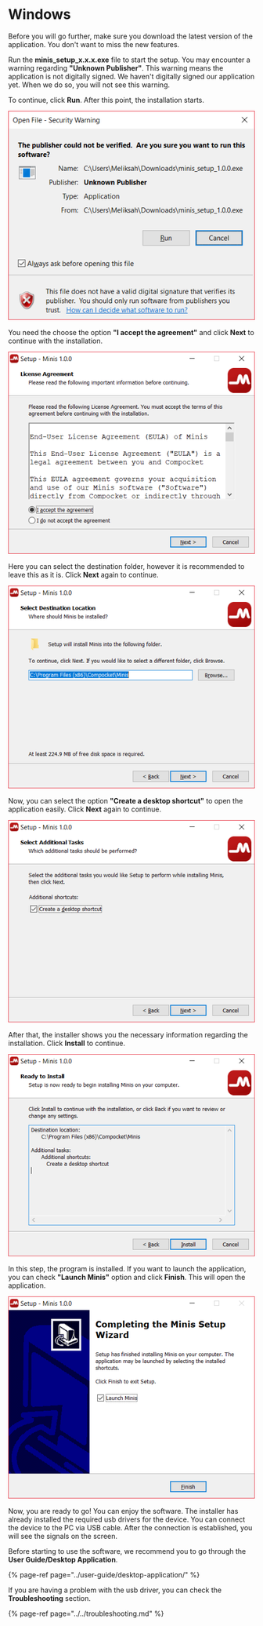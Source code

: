 # Windows

Before you will go further, make sure you download the latest version of the application. You don't want to miss the new features.

Run the **minis\_setup\_x.x.x.exe** file to start the setup. You may encounter a warning regarding **"Unknown Publisher"**. This warning means the application is not digitally signed. We haven't digitally signed our application yet. When we do so, you will not see this warning.

To continue, click **Run**. After this point, the installation starts.

![](../../../.gitbook/assets/image%20%2819%29.png)

You need the choose the option **"I accept the agreement"** and click **Next** to continue with the installation.

![](../../../.gitbook/assets/image%20%2829%29.png)

Here you can select the destination folder, however it is recommended to leave this as it is. Click **Next** again to continue.

![](../../../.gitbook/assets/image%20%2817%29.png)

Now, you can select the option **"Create a desktop shortcut"** to open the application easily. Click **Next** again to continue.

![](../../../.gitbook/assets/image%20%284%29.png)

After that, the installer shows you the necessary information regarding the installation. Click **Install** to continue.

![](../../../.gitbook/assets/image%20%2815%29.png)

In this step, the program is installed. If you want to launch the application, you can check **"Launch Minis"** option and click **Finish**. This will open the application.

![](../../../.gitbook/assets/image%20%286%29.png)

Now, you are ready to go! You can enjoy the software. The installer has already installed the required usb drivers for the device. You can connect the device to the PC via USB cable. After the connection is established, you will see the signals on the screen.

Before starting to use the software, we recommend you to go through the **User Guide/Desktop Application**.

{% page-ref page="../user-guide/desktop-application/" %}

If you are having a problem with the usb driver, you can check the **Troubleshooting** section.

{% page-ref page="../../troubleshooting.md" %}

